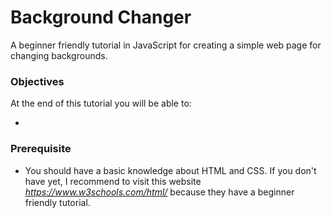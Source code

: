 # Background Changer

A beginner friendly tutorial in JavaScript for creating a simple web page for changing backgrounds.

### Objectives
At the end of this tutorial you will be able to:

- 

### Prerequisite

- You should have a basic knowledge about HTML and CSS. If you don't have yet, I recommend to visit this website *https://www.w3schools.com/html/* because they have a beginner friendly tutorial.